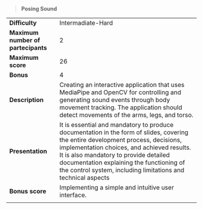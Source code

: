 > **Posing Sound**  

|||
| :--------- | :--------- |
| **Difficulty** | Intermadiate-Hard |
| **Maximum number of partecipants**| 2 |
| **Maximum score**| 26 |
| **Bonus** | 4 |
| **Description** | Creating an interactive application that uses MediaPipe and OpenCV for controlling and generating sound events through body movement tracking. The application should detect movements of the arms, legs, and torso. |
| **Presentation** | It is essential and mandatory to produce documentation in the form of slides, covering the entire development process, decisions, implementation choices, and achieved results. It is also mandatory to provide detailed documentation explaining the functioning of the control system, including limitations and technical aspects|
| **Bonus score** |Implementing a simple and intuitive user interface.|
|||